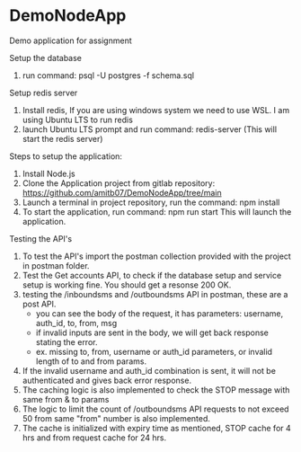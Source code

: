 # DemoNodeApp
Demo application for assignment


Setup the database
1. run command: psql -U postgres -f schema.sql

Setup redis server
1. Install redis, If you are using windows system we need to use WSL. I am using Ubuntu LTS to run redis
2. launch Ubuntu LTS prompt and run command: redis-server (This will start the redis server)

Steps to setup the application:
1. Install Node.js
2. Clone the Application project from gitlab repository: https://github.com/amitb07/DemoNodeApp/tree/main
3. Launch a terminal in project repository, run the command: npm install
4. To start the application, run command:  npm run start
    This will launch the application. 

Testing the API's
1. To test the API's import the postman collection provided with the project in postman folder.
2. Test the Get accounts API, to check if the database setup and service setup is working fine. You should get a resonse 200 OK.  
2. testing the /inboundsms and /outboundsms API in postman, these are a post API.
    - you can see the body of the request, it has parameters: username, auth_id, to, from, msg
    - if invalid inputs are sent in the body, we will get back response stating the error.
    - ex. missing to, from, username or auth_id parameters, or invalid length of to and from params.
3. If the invalid username and auth_id combination is sent, it will not be authenticated and gives back error response.
4. The caching logic is also implemented to check the STOP message with same from & to params
5. The logic to limit the count of /outboundsms API requests to not exceed 50 from same "from" number is also implemented.
6. The cache is initialized with expiry time as mentioned, STOP cache for 4 hrs and from request cache for 24 hrs.